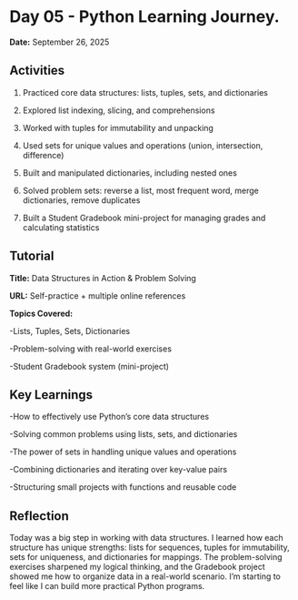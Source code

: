 # Day 05 - Python Learning Journey.

**Date:** September 26, 2025

## Activities

1. Practiced core data structures: lists, tuples, sets, and dictionaries

2. Explored list indexing, slicing, and comprehensions

3. Worked with tuples for immutability and unpacking

4. Used sets for unique values and operations (union, intersection, difference)

5. Built and manipulated dictionaries, including nested ones

6. Solved problem sets: reverse a list, most frequent word, merge dictionaries, remove duplicates

7. Built a Student Gradebook mini-project for managing grades and calculating statistics

## Tutorial

**Title:** Data Structures in Action & Problem Solving

**URL:** Self-practice + multiple online references

**Topics Covered:**

-Lists, Tuples, Sets, Dictionaries

-Problem-solving with real-world exercises

-Student Gradebook system (mini-project)

## Key Learnings

-How to effectively use Python’s core data structures

-Solving common problems using lists, sets, and dictionaries

-The power of sets in handling unique values and operations

-Combining dictionaries and iterating over key-value pairs

-Structuring small projects with functions and reusable code

## Reflection

Today was a big step in working with data structures. I learned how each structure has unique strengths: lists for sequences, tuples for immutability, sets for uniqueness, and dictionaries for mappings. The problem-solving exercises sharpened my logical thinking, and the Gradebook project showed me how to organize data in a real-world scenario. I’m starting to feel like I can build more practical Python programs.
